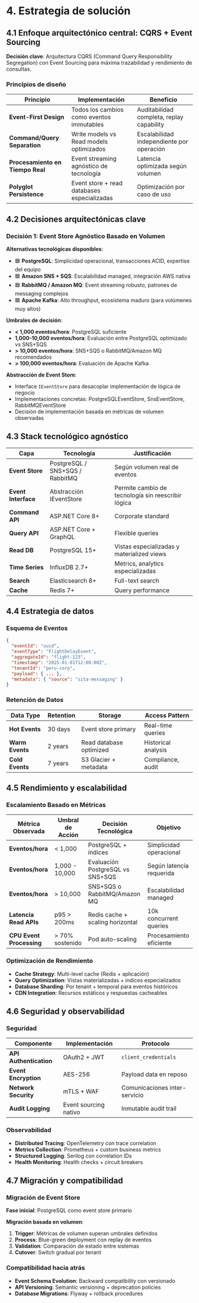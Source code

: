 # 4. Estrategia de solución

## 4.1 Enfoque arquitectónico central: CQRS + Event Sourcing

**Decisión clave**: Arquitectura CQRS (Command Query Responsibility Segregation) con Event Sourcing para máxima trazabilidad y rendimiento de consultas.

### Principios de diseño

| Principio | Implementación | Beneficio |
|-----------|----------------|-----------|
| **Event-First Design** | Todos los cambios como eventos immutables | Auditabilidad completa, replay capability |
| **Command/Query Separation** | Write models vs Read models optimizados | Escalabilidad independiente por operación |
| **Procesamiento en Tiempo Real** | Event streaming agnóstico de tecnología | Latencia optimizada según volumen |
| **Polyglot Persistence** | Event store + read databases especializadas | Optimización por caso de uso |

## 4.2 Decisiones arquitectónicas clave

### Decisión 1: Event Store Agnóstico Basado en Volumen

**Alternativas tecnológicas disponibles**:

- 🟦 **PostgreSQL**: Simplicidad operacional, transacciones ACID, expertise del equipo
- 🟦 **Amazon SNS + SQS**: Escalabilidad managed, integración AWS nativa
- 🟦 **RabbitMQ / Amazon MQ**: Event streaming robusto, patrones de messaging complejos
- 🟦 **Apache Kafka**: Alto throughput, ecosistema maduro (para volúmenes muy altos)

**Umbrales de decisión**:

- **< 1,000 eventos/hora**: PostgreSQL suficiente
- **1,000-10,000 eventos/hora**: Evaluación entre PostgreSQL optimizado vs SNS+SQS
- **> 10,000 eventos/hora**: SNS+SQS o RabbitMQ/Amazon MQ recomendados
- **> 100,000 eventos/hora**: Evaluación de Apache Kafka

**Abstracción de Event Store**:

- Interface `IEventStore` para desacoplar implementación de lógica de negocio
- Implementaciones concretas: PostgreSQLEventStore, SnsEventStore, RabbitMQEventStore
- Decisión de implementación basada en métricas de volumen observadas

## 4.3 Stack tecnológico agnóstico

| Capa | Tecnología | Justificación |
|------|------------|---------------|
| **Event Store** | PostgreSQL / SNS+SQS / RabbitMQ | Según volumen real de eventos |
| **Event Interface** | Abstracción IEventStore | Permite cambio de tecnología sin reescribir lógica |
| **Command API** | ASP.NET Core 8+ | Corporate standard |
| **Query API** | ASP.NET Core + GraphQL | Flexible queries |
| **Read DB** | PostgreSQL 15+ | Vistas especializadas y materialized views |
| **Time Series** | InfluxDB 2.7+ | Metrics, analytics especializadas |
| **Search** | Elasticsearch 8+ | Full-text search |
| **Cache** | Redis 7+ | Query performance |

## 4.4 Estrategia de datos

### Esquema de Eventos

```json
{
  "eventId": "uuid",
  "eventType": "FlightDelayEvent",
  "aggregateId": "flight-123",
  "timestamp": "2025-01-01T12:00:00Z",
  "tenantId": "peru-corp",
  "payload": { ... },
  "metadata": { "source": "sita-messaging" }
}
```

### Retención de Datos

| Data Type | Retention | Storage | Access Pattern |
|-----------|-----------|---------|----------------|
| **Hot Events** | 30 days | Event store primary | Real-time queries |
| **Warm Events** | 2 years | Read database optimized | Historical analysis |
| **Cold Events** | 7 years | S3 Glacier + metadata | Compliance, audit |

## 4.5 Rendimiento y escalabilidad

### Escalamiento Basado en Métricas

| Métrica Observada | Umbral de Acción | Decisión Tecnológica | Objetivo |
|-------------------|------------------|---------------------|----------|
| **Eventos/hora** | < 1,000 | PostgreSQL + índices | Simplicidad operacional |
| **Eventos/hora** | 1,000 - 10,000 | Evaluación PostgreSQL vs SNS+SQS | Según latencia requerida |
| **Eventos/hora** | > 10,000 | SNS+SQS o RabbitMQ/Amazon MQ | Escalabilidad managed |
| **Latencia Read APIs** | p95 > 200ms | Redis cache + scaling horizontal | 10k concurrent queries |
| **CPU Event Processing** | > 70% sostenido | Pod auto-scaling | Procesamiento eficiente |

### Optimización de Rendimiento

- **Cache Strategy**: Multi-level cache (Redis + aplicación)
- **Query Optimization**: Vistas materializadas + índices especializados
- **Database Sharding**: Por tenant + temporal para eventos históricos
- **CDN Integration**: Recursos estáticos y respuestas cacheables

## 4.6 Seguridad y observabilidad

### Seguridad

| Componente | Implementación | Protocolo |
|-----------|----------------|-----------|
| **API Authentication** | OAuth2 + JWT | `client_credentials` |
| **Event Encryption** | AES-256 | Payload data en reposo |
| **Network Security** | mTLS + WAF | Comunicaciones inter-servicio |
| **Audit Logging** | Event sourcing nativo | Inmutable audit trail |

### Observabilidad

- **Distributed Tracing**: OpenTelemetry con trace correlation
- **Metrics Collection**: Prometheus + custom business metrics
- **Structured Logging**: Serilog con correlation IDs
- **Health Monitoring**: Health checks + circuit breakers

## 4.7 Migración y compatibilidad

### Migración de Event Store

**Fase inicial**: PostgreSQL como event store primario

**Migración basada en volumen**:

1. **Trigger**: Métricas de volumen superan umbrales definidos
2. **Process**: Blue-green deployment con replay de eventos
3. **Validation**: Comparación de estado entre sistemas
4. **Cutover**: Switch gradual por tenant

### Compatibilidad hacia atrás

- **Event Schema Evolution**: Backward compatibility con versionado
- **API Versioning**: Semantic versioning + deprecation policies
- **Database Migrations**: Flyway + rollback procedures
